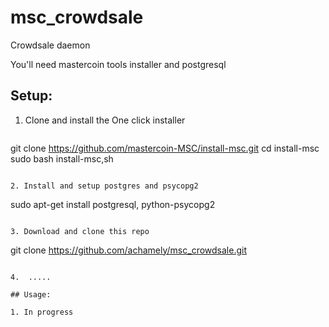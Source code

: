 msc_crowdsale
=============

Crowdsale daemon

You'll need mastercoin tools installer and postgresql


## Setup:

1. Clone and install the One click installer

   ```
git clone https://github.com/mastercoin-MSC/install-msc.git
cd install-msc
sudo bash install-msc,sh
   ```

2. Install and setup postgres and psycopg2

   ```
sudo apt-get install postgresql, python-psycopg2
   ```

3. Download and clone this repo

   ```
git clone https://github.com/achamely/msc_crowdsale.git
   ```

4.  .....

## Usage:

1. In progress

